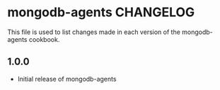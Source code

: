 # mongodb-agents CHANGELOG

This file is used to list changes made in each version of the mongodb-agents cookbook.

## 1.0.0
*  Initial release of mongodb-agents

